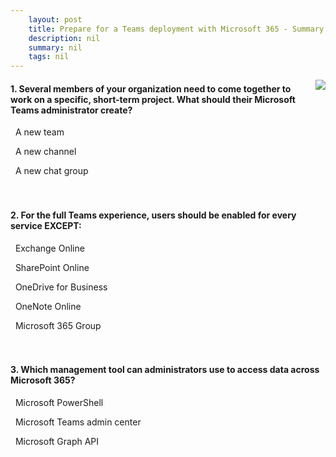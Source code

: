 ```yaml
---
    layout: post
    title: Prepare for a Teams deployment with Microsoft 365 - Summary and knowledge check
    description: nil
    summary: nil
    tags: nil
---
```



 <a target="_blank" href="https://docs.microsoft.com/en-us/learn/modules/m365-teams-collab-prepare-deployment/summary-knowledge-check/"><i class="fas fa-external-link-alt"></i> </a>
 <img align="right" src="https://docs.microsoft.com/en-us/learn/achievements/prepare-for-a-microsoft-teams-deployment.svg">
####  1. Several members of your organization need to come together to work on a specific, short-term project. What should their Microsoft Teams administrator create?


<i class='far fa-square'></i> &nbsp;&nbsp;A new team

<i class='fas fa-check-square' style='color: Dodgerblue;'></i> &nbsp;&nbsp;A new channel

<i class='far fa-square'></i> &nbsp;&nbsp;A new chat group
<br />
<br />
<br />

####  2. For the full Teams experience, users should be enabled for every service EXCEPT:


<i class='far fa-square'></i> &nbsp;&nbsp;Exchange Online

<i class='far fa-square'></i> &nbsp;&nbsp;SharePoint Online

<i class='far fa-square'></i> &nbsp;&nbsp;OneDrive for Business

<i class='fas fa-check-square' style='color: Dodgerblue;'></i> &nbsp;&nbsp;OneNote Online

<i class='far fa-square'></i> &nbsp;&nbsp;Microsoft 365 Group
<br />
<br />
<br />

####  3. Which management tool can administrators use to access data across Microsoft 365?


<i class='far fa-square'></i> &nbsp;&nbsp;Microsoft PowerShell

<i class='far fa-square'></i> &nbsp;&nbsp;Microsoft Teams admin center

<i class='fas fa-check-square' style='color: Dodgerblue;'></i> &nbsp;&nbsp;Microsoft Graph API
<br />
<br />
<br />
